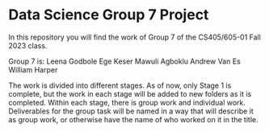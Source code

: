# Data Science Group 7 Project

In this repository you will find the work of Group 7 of the CS405/605-01 Fall 2023 class.

Group 7 is:
Leena Godbole
Ege Keser
Mawuli Agboklu
Andrew Van Es
William Harper

The work is divided into different stages. As of now, only Stage 1 is complete, but the work in each stage will be added to new folders as it is completed. 
Within each stage, there is group work and individual work. Deliverables for the group task will be named in a way that will describe it as group work, or otherwise have the name of who worked on it in the title.
